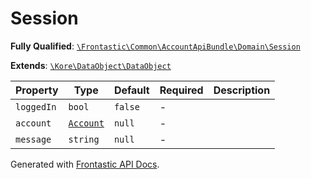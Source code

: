 #  Session

**Fully Qualified**: [`\Frontastic\Common\AccountApiBundle\Domain\Session`](../../../../src/php/AccountApiBundle/Domain/Session.php)

**Extends**: [`\Kore\DataObject\DataObject`](https://github.com/kore/DataObject)

Property|Type|Default|Required|Description
--------|----|-------|--------|-----------
`loggedIn` | `bool` | `false` | - | 
`account` | [`Account`](Account.md) | `null` | - | 
`message` | `string` | `null` | - | 

Generated with [Frontastic API Docs](https://github.com/FrontasticGmbH/apidocs).
